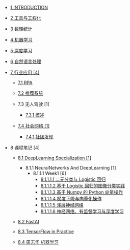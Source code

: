   - [1 INTRODUCTION](/INTRODUCTION.md)
  - [2 工具与工程化](/工具与工程化/README.md)
    
  - [3 数理统计](/数理统计/README.md)
    
  - [4 机器学习](/机器学习/README.md)
    
  - [5 深度学习](/深度学习/README.md)
    
  - [6 自然语言处理](/自然语言处理/README.md)
    
  - [7 行业应用 [4]](/行业应用/README.md)
    - [7.1 RPA](/行业应用/RPA/README.md)
      
    - [7.2 推荐系统](/行业应用/推荐系统/README.md)
      
    - 7.3 无人驾驶 [1]
      - [7.3.1 概述](/行业应用/无人驾驶/概述.md)
    - [7.4 社会网络 [1]](/行业应用/社会网络/README.md)
      - [7.4.1 社团发现](/行业应用/社会网络/社团发现/README.md)
        
  - 8 课程笔记 [4]
    - [8.1 DeepLearning Specialization [1]](/课程笔记/DeepLearning-Specialization/README.md)
      - 8.1.1 NeuralNetworks And DeepLearning [1]
        - 8.1.1.1 Week1 [6]
          - [8.1.1.1.1 二元分类与 Logistic 回归](/课程笔记/DeepLearning-Specialization/NeuralNetworks-And-DeepLearning/Week1/二元分类与%20Logistic%20回归.md)
          - [8.1.1.1.2 基于 Logistic 回归的图像分类实践](/课程笔记/DeepLearning-Specialization/NeuralNetworks-And-DeepLearning/Week1/基于%20Logistic%20回归的图像分类实践.md)
          - [8.1.1.1.3 基于 Numpy 的 Python 向量操作](/课程笔记/DeepLearning-Specialization/NeuralNetworks-And-DeepLearning/Week1/基于%20Numpy%20的%20Python%20向量操作.md)
          - [8.1.1.1.4 梯度下降与向量化操作](/课程笔记/DeepLearning-Specialization/NeuralNetworks-And-DeepLearning/Week1/梯度下降与向量化操作.md)
          - [8.1.1.1.5 浅层神经网络](/课程笔记/DeepLearning-Specialization/NeuralNetworks-And-DeepLearning/Week1/浅层神经网络.md)
          - [8.1.1.1.6 神经网络、有监督学习与深度学习](/课程笔记/DeepLearning-Specialization/NeuralNetworks-And-DeepLearning/Week1/神经网络、有监督学习与深度学习.md)
    - [8.2 FastAI](/课程笔记/FastAI/README.md)
      
    - [8.3 TensorFlow in Practice](/课程笔记/TensorFlow-in-Practice/README.md)
      
    - [8.4 周志华 机器学习](/课程笔记/周志华-机器学习/README.md)
      
